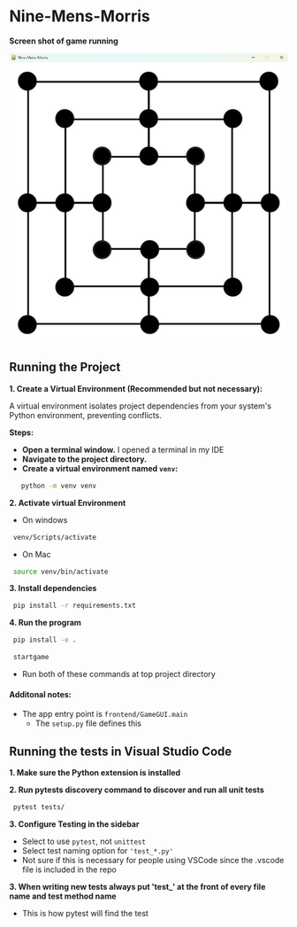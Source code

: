 # Nine-Mens-Morris

**Screen shot of game running**

![Screenshot of Nine-Mens-Morris](resources/example.png)

## Running the Project

**1. Create a Virtual Environment (Recommended but not necessary):**

A virtual environment isolates project dependencies from your system's Python environment, preventing conflicts.

**Steps:**

- **Open a terminal window.** I opened a terminal in my IDE
- **Navigate to the project directory.** 
- **Create a virtual environment named `venv`:**
```bash
   python -m venv venv
   ```

**2. Activate virtual Environment**
  - On windows
  ```bash
   venv/Scripts/activate
   ```
  - On Mac
  ```bash
   source venv/bin/activate
   ```
**3. Install dependencies**
  ```bash
   pip install -r requirements.txt
   ```
**4. Run the program**
  ```bash
   pip install -e .
  ```
  ```bash
   startgame
   ```
   - Run both of these commands at top project directory

#### Additonal notes:
- The app entry point is `frontend/GameGUI.main`
  - The `setup.py` file defines this 


## Running the tests in Visual Studio Code

**1. Make sure the Python extension is installed**

**2. Run pytests discovery command to discover and run all unit tests**
  ```bash
   pytest tests/
  ```

**3. Configure Testing in the sidebar**
 - Select to use `pytest`, not `unittest`
 - Select test naming option for `'test_*.py'`
 - Not sure if this is necessary for people using VSCode since the .vscode file is included in the repo

**3. When writing new tests always put 'test_' at the front of every file name and test method name**
 - This is how pytest will find the test
